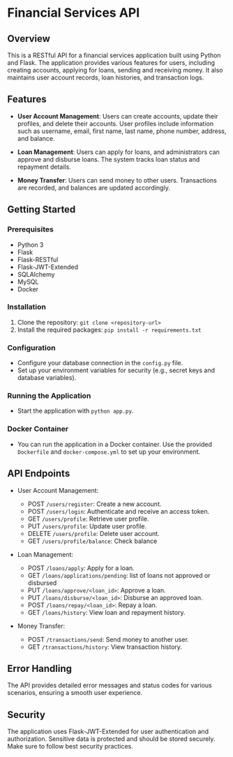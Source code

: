 # Financial Services API

## Overview

This is a RESTful API for a financial services application built using Python and Flask. The application provides various features for users, including creating accounts, applying for loans, sending and receiving money. It also maintains user account records, loan histories, and transaction logs.

## Features

- **User Account Management**: Users can create accounts, update their profiles, and delete their accounts. User profiles include information such as username, email, first name, last name, phone number, address, and balance.

- **Loan Management**: Users can apply for loans, and administrators can approve and disburse loans. The system tracks loan status and repayment details.

- **Money Transfer**: Users can send money to other users. Transactions are recorded, and balances are updated accordingly.

## Getting Started

### Prerequisites

- Python 3
- Flask
- Flask-RESTful
- Flask-JWT-Extended
- SQLAlchemy
- MySQL
- Docker

### Installation

1. Clone the repository: `git clone <repository-url>`
2. Install the required packages: `pip install -r requirements.txt`

### Configuration

- Configure your database connection in the `config.py` file.
- Set up your environment variables for security (e.g., secret keys and database variables).

### Running the Application

- Start the application with `python app.py`.

### Docker Container

- You can run the application in a Docker container. Use the provided `Dockerfile` and `docker-compose.yml` to set up your environment.

## API Endpoints

- User Account Management:

  - POST `/users/register`: Create a new account.
  - POST `/users/login`: Authenticate and receive an access token.
  - GET `/users/profile`: Retrieve user profile.
  - PUT `/users/profile`: Update user profile.
  - DELETE `/users/profile`: Delete user account.
  - GET `/users/profile/balance`: Check balance

- Loan Management:

  - POST `/loans/apply`: Apply for a loan.
  - GET `/loans/applications/pending`: list of loans not approved or disbursed
  - PUT `/loans/approve/<loan_id>`: Approve a loan.
  - PUT `/loans/disburse/<loan_id>`: Disburse an approved loan.
  - POST `/loans/repay/<loan_id>`: Repay a loan.
  - GET `/loans/history`: View loan and repayment history.

- Money Transfer:

  - POST `/transactions/send`: Send money to another user.
  - GET `/transactions/history`: View transaction history.

## Error Handling

The API provides detailed error messages and status codes for various scenarios, ensuring a smooth user experience.

## Security

The application uses Flask-JWT-Extended for user authentication and authorization. Sensitive data is protected and should be stored securely. Make sure to follow best security practices.
